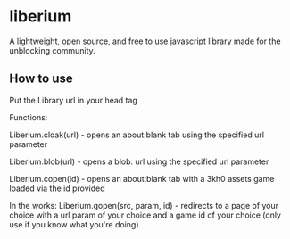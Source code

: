 # liberium
A lightweight, open source, and free to use javascript library made for the unblocking community.

## How to use
Put the Library url in your head tag
<script src="https://gitloaf.com/cdn/albibos/liberium/main/library.js"></script>
<script src="https://cdn.jsdelivr.net/gh/albibos/liberium@main/library.js"></script>
Functions:

Liberium.cloak(url) - opens an about:blank tab using the specified url parameter

Liberium.blob(url) - opens a blob: url using the specified url parameter

Liberium.copen(id) - opens an about:blank tab with a 3kh0 assets game loaded via the id provided



In the works:
Liberium.gopen(src, param, id) - redirects to a page of your choice with a url param of your choice and a game id of your choice (only use if you know what you're doing)
